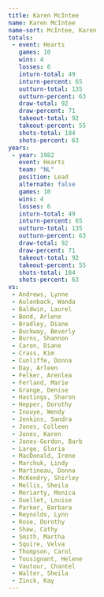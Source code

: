 ```yaml
---
title: Karen McIntee
name: Karen McIntee
name-sort: McIntee, Karen
totals:
 - event: Hearts
   games: 10
   wins: 4
   losses: 6
   inturn-total: 49
   inturn-percent: 65
   outturn-total: 135
   outturn-percent: 63
   draw-total: 92
   draw-percent: 71
   takeout-total: 92
   takeout-percent: 55
   shots-total: 184
   shots-percent: 63
years:
 - year: 1982
   event: Hearts
   team: "NL"
   position: Lead
   alternate: false
   games: 10
   wins: 4
   losses: 6
   inturn-total: 49
   inturn-percent: 65
   outturn-total: 135
   outturn-percent: 63
   draw-total: 92
   draw-percent: 71
   takeout-total: 92
   takeout-percent: 55
   shots-total: 184
   shots-percent: 63
vs:
 - Andrews, Lynne
 - Aulenback, Wanda
 - Baldwin, Laurel
 - Bond, Arlene
 - Bradley, Diane
 - Buckway, Beverly
 - Burns, Shannon
 - Caron, Diane
 - Crass, Kim
 - Cunliffe, Donna
 - Day, Arleen
 - Felker, Arenlea
 - Ferland, Marie
 - Grange, Denise
 - Hastings, Sharon
 - Hepper, Dorothy
 - Inouye, Wendy
 - Jenkins, Sandra
 - Jones, Colleen
 - Jones, Karen
 - Jones-Gordon, Barb
 - Large, Gloria
 - MacDonald, Irene
 - Marchuk, Lindy
 - Martineau, Donna
 - McKendry, Shirley
 - Mellis, Sheila
 - Moriarty, Monica
 - Ouellet, Louise
 - Parker, Barbara
 - Reynolds, Lynn
 - Rose, Dorothy
 - Shaw, Cathy
 - Smith, Martha
 - Squire, Velva
 - Thompson, Carol
 - Tousignant, Helene
 - Vautour, Chantel
 - Walter, Sheila
 - Zinck, Kay
---
```

